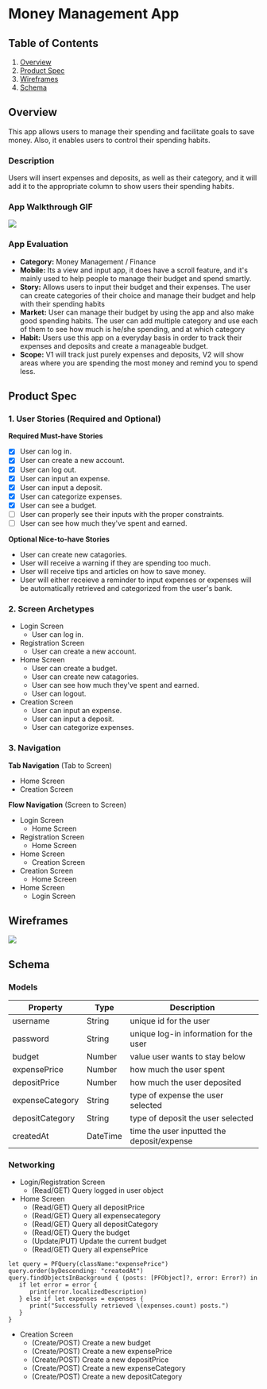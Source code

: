 # Money Management App

## Table of Contents
1. [Overview](#Overview)
1. [Product Spec](#Product-Spec)
1. [Wireframes](#Wireframes)
2. [Schema](#Schema)

## Overview
This app allows users to manage their spending and facilitate goals to save money. Also, it enables users to control their spending habits.
### Description
Users will insert expenses and deposits, as well as their category, and it will add it to the appropriate column to show users their spending habits.

### App Walkthrough GIF
![](https://i.imgur.com/x4afkWh.gif)

### App Evaluation
- **Category:** Money Management / Finance
- **Mobile:** Its a view and input app, it does have a scroll feature, and it's mainly used to help people to manage their budget and spend smartly.
- **Story:** Allows users to input their budget and their expenses. The user can create categories of their choice and manage their budget and help with their spending habits
- **Market:** User can manage their budget by using the app and also make good spending habits. The user can add multiple category  and use each of them to see how much is he/she spending, and at which category 
- **Habit:** Users use this app on a everyday basis in order to track their expenses and deposits and create a manageable budget.
- **Scope:** V1 will track just purely expenses and deposits, V2 will show areas where you are spending the most money and remind you to spend less.

## Product Spec

### 1. User Stories (Required and Optional)

**Required Must-have Stories**

- [x] User can log in.
- [x] User can create a new account.
- [x] User can log out.
- [x] User can input an expense.
- [x] User can input a deposit.
- [x] User can categorize expenses.
- [x] User can see a budget.
- [ ] User can properly see their inputs with the proper constraints.
- [ ] User can see how much they've spent and earned.

**Optional Nice-to-have Stories**

* User can create new catagories.
* User will receive a warning if they are spending too much.
* User will receive tips and articles on how to save money.
* User will either receieve a reminder to input expenses or expenses will be automatically retrieved and categorized from the user's bank.

### 2. Screen Archetypes

* Login Screen
   * User can log in.
* Registration Screen
   * User can create a new account.
* Home Screen
    * User can create a budget.
    * User can create new catagories.
    * User can see how much they've spent and earned.
    * User can logout.
* Creation Screen
    * User can input an expense.
    * User can input a deposit.
    * User can categorize expenses.

### 3. Navigation

**Tab Navigation** (Tab to Screen)

* Home Screen
* Creation Screen

**Flow Navigation** (Screen to Screen)

* Login Screen
   * Home Screen
* Registration Screen
   * Home Screen
* Home Screen
   * Creation Screen
* Creation Screen
   * Home Screen
* Home Screen
    * Login Screen


## Wireframes
![](https://i.imgur.com/ZIkSohZ.png)


## Schema 
### Models
| Property        | Type     | Description |
| -------------   | -------- | ------------|
| username        | String   | unique id for the user |
| password        | String   | unique log-in information for the user |
| budget          | Number   | value user wants to stay below |
| expensePrice    | Number   | how much the user spent |
| depositPrice    | Number   | how much the user deposited |
| expenseCategory | String   | type of expense the user selected |
| depositCategory | String   | type of deposit the user selected |
| createdAt| DateTime | time the user inputted the deposit/expense

### Networking
- Login/Registration Screen
    - (Read/GET) Query logged in user object
- Home Screen
    - (Read/GET) Query all depositPrice
    - (Read/GET) Query all expensecategory
    - (Read/GET) Query all depositCategory
    - (Read/GET) Query the budget
    - (Update/PUT) Update the current budget
    - (Read/GET) Query all expensePrice
```
let query = PFQuery(className:"expensePrice")
query.order(byDescending: "createdAt")
query.findObjectsInBackground { (posts: [PFObject]?, error: Error?) in
   if let error = error { 
      print(error.localizedDescription)
   } else if let expenses = expenses {
      print("Successfully retrieved \(expenses.count) posts.")
   }
}
```
- Creation Screen
    - (Create/POST) Create a new budget
    - (Create/POST) Create a new expensePrice
    - (Create/POST) Create a new depositPrice
    - (Create/POST) Create a new expenseCategory
    - (Create/POST) Create a new depositCategory
